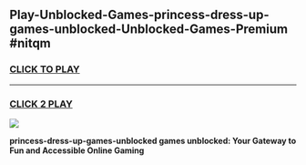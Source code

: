 
## Play-Unblocked-Games-princess-dress-up-games-unblocked-Unblocked-Games-Premium #nitqm
<h3>
<a href="https://premium.freeplayer.one?title=princess-dress-up-games-unblocked&ref=12M">CLICK TO PLAY</a></h3>
<hr>

<h3>
<a href="https://premium.freeplayer.one?title=princess-dress-up-games-unblocked&ref=12M">CLICK 2 PLAY</a>
  
</h3>

<a href="https://premium.freeplayer.one?title=princess-dress-up-games-unblocked&ref=12M"><img src="https://clearcache.store/games.png"></a>


**princess-dress-up-games-unblocked games unblocked: Your Gateway to Fun and Accessible Online Gaming**
